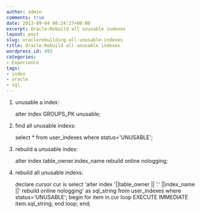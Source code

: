 ```yaml
---
author: admin
comments: true
date: 2013-09-04 06:24:27+00:00
excerpt: Oracle:Rebuild all unusable indexes
layout: post
slug: oraclerebuilding-all-unusable-indexes
title: Oracle:Rebuild all unusable indexes
wordpress_id: 493
categories:
- Experience
tags:
- index
- oracle
- sql
---
```


1. unusable a index:

    alter index GROUPS_PK unusable;


2. find all unusable indexs:

    select * from  user_indexes where status='UNUSABLE';


3. rebuild a unusable index:

    alter index table_owner.index_name rebuild online nologging;


4. rebuild all unusable indexs:

    
    declare 
       cursor cur is select 'alter index '||table_owner || '.' ||index_name ||' rebuild online nologging' as sql_string from user_indexes where status='UNUSABLE';
    begin 
      for item in cur loop
        EXECUTE IMMEDIATE item.sql_string;
      end loop;
    end;
    

